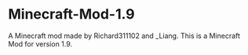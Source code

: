 # Minecraft-Mod-1.9
A Minecraft mod made by Richard311102 and _Liang.
This is a Minecraft Mod for version 1.9.
